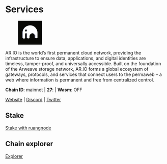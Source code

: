 # Services

<figure><img src="https://raw.githubusercontent.com/ruangnode/cosmos-images/main/logos/ario.png" alt=""><figcaption></figcaption></figure>

AR.IO is the world’s first permanent cloud network, providing the infrastructure to ensure data, applications, and digital identities are timeless, tamper-proof, and universally accessible. Built on the foundation of the Arweave storage network, AR.IO forms a global ecosystem of gateways, protocols, and services that connect users to the permaweb – a web where information is permanent and free from centralized control.

**Chain ID**: mainnet | **27**:  | **Wasm**: OFF

[Website](https://ar.io/) | [Discord](https://discord.gg/7eDkDR7psJ) | [Twitter](https://x.com/ar_io_network)

## Stake

[Stake with ruangnode](https://gateways.ruangnode.xyz/#/gateways/osZP4D9cqeDvbVFBaEfjIxwc1QLIvRxUBRAxDIX9je81~https://gateways.ruangnode.xyz/#/gateways/osZP4D9cqeDvbVFBaEfjIxwc1QLIvRxUBRAxDIX9je8)
## Chain explorer
[Explorer](https://gateways.ruangnode.xyz)

